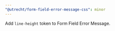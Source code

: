 ```yaml
---
"@utrecht/form-field-error-message-css": minor
---
```


Add `line-height` token to Form Field Error Message.
